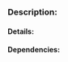 ### Description:
<!---
- Please include a summary of the change and which issue is related 
- Include relevant motivation and context
- List any dependencies that are required for this change
-->

#### Details:
<!---
Any resources available, like images, links and videos;
-->

#### Dependencies: 
<!---
List any issue or pull request that this issue depending 
-->

